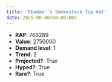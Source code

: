 ```yaml
---
title: 'Rbadam''s Smokestack Top Hat'
date: 2025-08-06T00:00:00Z
---
```

- **RAP**: 766289
- **Value**: 2750000
- **Demand level**: 1
- **Trend**: 2
- **Projected?**: True
- **Hyped?**: True
- **Rare?**: True
